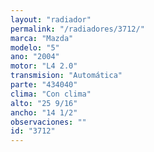 ```yaml
---
layout: "radiador"
permalink: "/radiadores/3712/"
marca: "Mazda"
modelo: "5"
ano: "2004"
motor: "L4 2.0"
transmision: "Automática"
parte: "434040"
clima: "Con clima"
alto: "25 9/16"
ancho: "14 1/2"
observaciones: ""
id: "3712"
---
```


